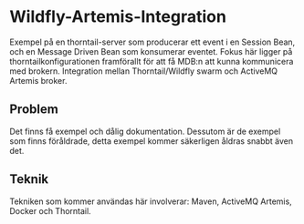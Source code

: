 # Wildfly-Artemis-Integration
Exempel på en thorntail-server som producerar ett event i en Session Bean, och en Message Driven Bean som konsumerar eventet.
Fokus här ligger på thorntailkonfigurationen framförallt för att få MDB:n att kunna kommunicera med brokern.
Integration mellan Thorntail/Wildfly swarm och ActiveMQ Artemis broker.

## Problem
Det finns få exempel och dålig dokumentation. Dessutom är de exempel som finns föråldrade, detta exempel kommer säkerligen åldras snabbt även det.

## Teknik
Tekniken som kommer användas här involverar: Maven, ActiveMQ Artemis, Docker och Thorntail.
